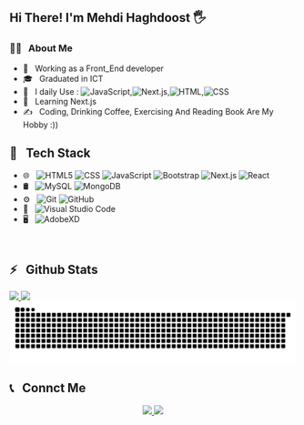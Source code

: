 <h2>Hi There! I'm Mehdi Haghdoost 🖐</h2>

<h3>👨‍💻 &nbsp; About Me</h3>

- 🤔 &nbsp; Working as a Front_End developer
- 🎓 &nbsp; Graduated in ICT
- 💼 &nbsp; I daily Use : ![JavaScript](https://img.shields.io/badge/JavaScript-yellow),![Next.js](https://img.shields.io/badge/Next.js-purple),![HTML](https://img.shields.io/badge/HTML-red),![CSS](https://img.shields.io/badge/CSS-blue)
- 🌱 &nbsp; Learning Next.js
- ✍️ &nbsp; Coding, Drinking Coffee, Exercising And Reading Book Are My Hobby :))

<h2>🔧 &nbsp; Tech Stack</h2>

- 🌐 &nbsp;
  ![HTML5](https://img.shields.io/badge/-HTML5-333333?style=flat&logo=HTML5)
  ![CSS](https://img.shields.io/badge/-CSS-333333?style=flat&logo=CSS3&logoColor=1572B6)
  ![JavaScript](https://img.shields.io/badge/-JavaScript-333333?style=flat&logo=javascript)
  ![Bootstrap](https://img.shields.io/badge/-Bootstrap-333333?style=flat&logo=bootstrap&logoColor=563D7C)
  ![Next.js](https://img.shields.io/badge/-Next.js-333333?style=flat&logo=next.js)
  ![React](https://img.shields.io/badge/-React-333333?style=flat&logo=react)
- 🛢 &nbsp;
  ![MySQL](https://img.shields.io/badge/-MySQL-333333?style=flat&logo=mysql)
  ![MongoDB](https://img.shields.io/badge/-MongoDB-333333?style=flat&logo=mongodb)
- ⚙️ &nbsp;
  ![Git](https://img.shields.io/badge/-Git-333333?style=flat&logo=git)
  ![GitHub](https://img.shields.io/badge/-GitHub-333333?style=flat&logo=github)
- 🔧 &nbsp;
  ![Visual Studio Code](https://img.shields.io/badge/-Visual%20Studio%20Code-333333?style=flat&logo=visual-studio-code&logoColor=007ACC)
- 🖥 &nbsp;
  ![AdobeXD](https://img.shields.io/badge/-AdobeXD-333333?style=flat&logo=adobe-XD)

<br />

<h2>⚡️ &nbsp; Github Stats</h2>

<a href="https://github.com/Mehdi-haghdoost">
  <img src="https://github-readme-stats.vercel.app/api?username=Mehdi-haghdoost&show_icons=true&theme=radical" />
  <img src="https://github-readme-stats.vercel.app/api/top-langs/?username=Mehdi-haghdoost" />
</a>

<img align="center" src="https://raw.githubusercontent.com/imrrobat/imrrobat/d1b244e170d2b75fdda3efd499eaaf163f7a617c/images/github-contribution-grid-snake.svg" />

<h2>📞 &nbsp; Connct Me </h2>

<p align="center">
  <a href="https://instagram.com/mehdii_1992/">
    <img src="https://img.shields.io/badge/Instagram-@mehdii_1992-red?style=flat&logo=instagram" />
  </a>
  <a href="https://t.me/Mehdi_madridista/">
    <img src="https://img.shields.io/badge/Telegram-@Mehdi_madridista-blue?style=flat&logo=telegram" />
  </a>
</p>

<br />

